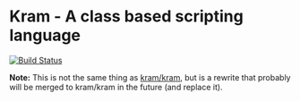 # Kram - A class based scripting language

[![Build Status](https://semaphoreci.com/api/v1/projects/4dd50ed2-e0bd-4694-924e-9d9a14fcae01/487253/shields_badge.svg)](https://semaphoreci.com/zegl/kram-cpp)

**Note:** This is not the same thing as [kram/kram](https://github.com/kram/kram), but is a rewrite that probably will be merged to kram/kram in the future (and replace it).